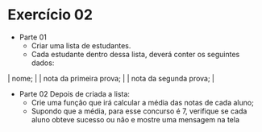 # Exercício 02

* Parte 01
    - Criar uma lista de estudantes.
    - Cada estudante dentro dessa lista, deverá conter os seguintes dados:

| nome; |
| nota da primeira prova; |
| nota da segunda prova; |

* Parte 02
Depois de criada a lista:
    - Crie uma função que irá calcular a média das notas de cada aluno;
    - Supondo que a média, para esse concurso é 7, verifique se cada aluno obteve sucesso ou não e mostre uma mensagem na tela